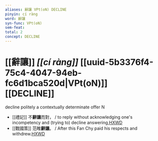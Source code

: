 ```yaml
---
aliases: 辭讓 VPt(oN) DECLINE
pinyin: cí ràng
word: 辭讓
syn-func: VPt(oN)
sem-feat: 
total: 2
concept: DECLINE 
---
```

# [[辭讓]] *[[cí ràng]]*  [[uuid-5b3376f4-75c4-4047-94eb-fc6d1bca520d|VPt(oN)]] [[DECLINE]]
decline politely a contextually determinate offer N
 - [[禮記]] 不**辭讓**而對， / to reply without acknowledging one's incompetency and (trying to) decline answering,[HXWD](https://hxwd.org/textview.html?location=KR1d0052_tls_001-9a.5)
 - [[戰國策]] 范睢**辭讓**。 / After this Fan Chy paid his respects and withdrew.[HXWD](https://hxwd.org/textview.html?location=KR2e0003_tls_083-1a.13)